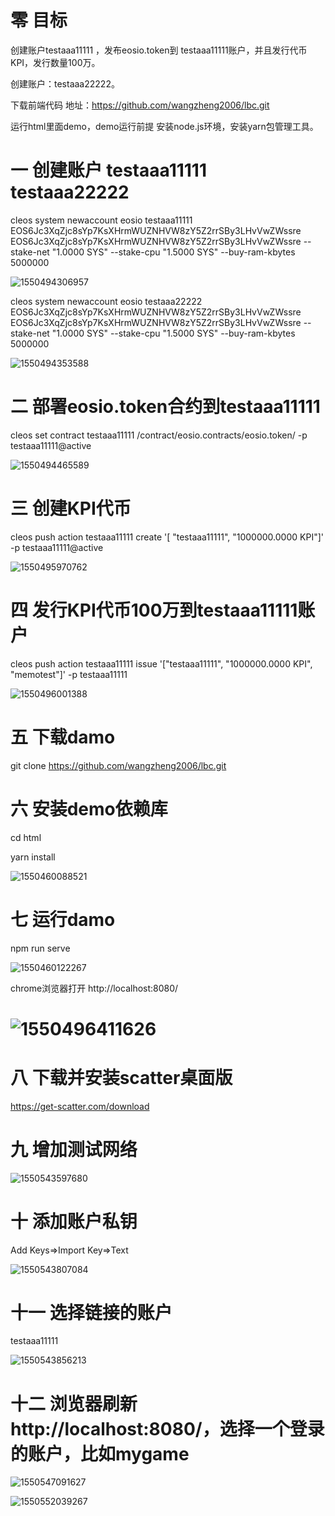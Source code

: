 # 零 目标

创建账户testaaa11111 ，发布eosio.token到 testaaa11111账户，并且发行代币KPI，发行数量100万。

创建账户：testaaa22222。

下载前端代码 地址：<https://github.com/wangzheng2006/lbc.git>

运行html里面demo，demo运行前提 安装node.js环境，安装yarn包管理工具。



# 一 创建账户 testaaa11111  testaaa22222

cleos system newaccount eosio testaaa11111   EOS6Jc3XqZjc8sYp7KsXHrmWUZNHVW8zY5Z2rrSBy3LHvVwZWssre EOS6Jc3XqZjc8sYp7KsXHrmWUZNHVW8zY5Z2rrSBy3LHvVwZWssre --stake-net "1.0000 SYS" --stake-cpu "1.5000 SYS" --buy-ram-kbytes 5000000

![1550494306957](assets/1550494306957.png)



cleos system newaccount eosio testaaa22222 EOS6Jc3XqZjc8sYp7KsXHrmWUZNHVW8zY5Z2rrSBy3LHvVwZWssre EOS6Jc3XqZjc8sYp7KsXHrmWUZNHVW8zY5Z2rrSBy3LHvVwZWssre --stake-net "1.0000 SYS" --stake-cpu "1.5000 SYS" --buy-ram-kbytes 5000000

![1550494353588](assets/1550494353588.png)

# 二 部署eosio.token合约到testaaa11111

cleos set contract testaaa11111 /contract/eosio.contracts/eosio.token/ -p testaaa11111@active

![1550494465589](assets/1550494465589.png)

# 三 创建KPI代币

cleos push action testaaa11111 create '[ "testaaa11111", "1000000.0000 KPI"]' -p testaaa11111@active

![1550495970762](assets/1550495970762.png)



# 四 发行KPI代币100万到testaaa11111账户

cleos push action testaaa11111 issue '["testaaa11111", "1000000.0000 KPI", "memotest"]' -p testaaa11111

![1550496001388](assets/1550496001388.png)



# 五 下载damo

git clone https://github.com/wangzheng2006/lbc.git



# 六 安装demo依赖库

cd html

yarn install

![1550460088521](assets/1550460088521.png)



# 七 运行damo

npm run serve

![1550460122267](assets/1550460122267.png)

chrome浏览器打开 http://localhost:8080/

# ![1550496411626](assets/1550496411626.png)



# 八 下载并安装scatter桌面版

https://get-scatter.com/download



# 九 增加测试网络

![1550543597680](assets/1550543597680.png)



# 十 添加账户私钥

Add Keys=>Import Key=>Text

![1550543807084](assets/1550543807084.png)



# 十一 选择链接的账户

testaaa11111

![1550543856213](assets/1550543856213.png)

# 十二 浏览器刷新 http://localhost:8080/，选择一个登录的账户，比如mygame

![1550547091627](assets/1550547091627.png)

![1550552039267](assets/1550552039267.png)